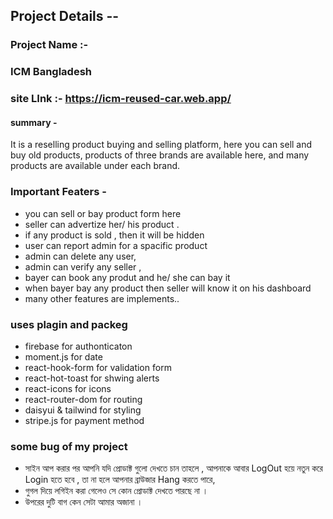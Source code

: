 ## Project Details --

### Project Name :- 
### ICM Bangladesh
### ‍site LInk :- https://icm-reused-car.web.app/
#### summary -
It is a reselling product buying and selling platform, here you can sell and buy old products,
products of three brands are available here, and many products are available under each brand.

### Important Featers - 
* you can sell or bay product form here 
* seller can advertize her/ his product .
* if any product is sold , then it will be hidden
* user can report admin for a spacific product
* admin can delete any user,
* admin can verify any seller ,
* bayer can book any produt and he/ she can bay it 
* when bayer bay any product then seller will know it on his dashboard
* many other features are implements..

### uses plagin and packeg

* firebase for authonticaton
* moment.js for date 
* react-hook-form for validation form
* react-hot-toast for shwing alerts
* react-icons for icons
* react-router-dom for routing 
* daisyui & tailwind for styling 
* stripe.js for payment method

### some bug of my project 
* সাইন আপ করার পর আপনি যদি প্রোডাক্ট গুলো দেখতে চান তাহলে , আপনাকে আবার LogOut হয়ে নতুন করে Login হতে হবে , তা না হলে আপনার ব্রাউজার Hang করতে পারে,
* গুগল দিয়ে লগিইন করা গেলেও সে কোন প্রোডাক্ট দেখতে পারছে না ।
* উপরের দুটি বাগ কেন সেটা আমার অজানা ।